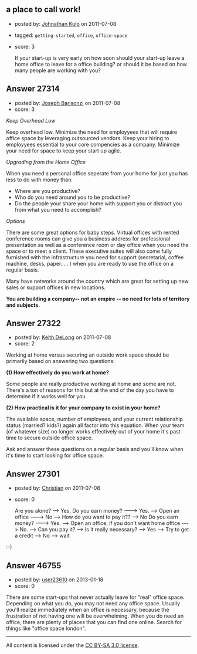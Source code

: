 ## a place to call work!

- posted by: [Johnathan Kulp](https://stackexchange.com/users/-1/11828-johnathan-kulp) on 2011-07-08
- tagged: `getting-started`, `office`, `office-space`
- score: 3

   If your start-up is very early on how soon should your start-up leave a home office to leave for a office building? or should it be based on how many people are working with you?


## Answer 27314

- posted by: [Joseph Barisonzi](https://stackexchange.com/users/-1/8791-joseph-barisonzi) on 2011-07-08
- score: 3

*Keep Overhead Low*

Keep overhead low. Minimize the need for employyees that will require office space by leveraging outsourced vendors. Keep your hiring to employyees essential to your core compencies as a company. Minimize your need for space to keep your start up agile.



*Upgrading from the Home Office*

When you need a personal office seperate from your home for just you has less to do with money than:

 - Where are you productive? 
 - Who do you
   need around you to be productive? 
 - Do the people your share your home with
   support you or distract you from what
   you need to accomplish?


*Options*

There are some great options for baby steps. Virtual offices with rented conference rooms can give you a business address for professional presentation as well as a conference room or day office when you need the space or to meet a client. These executive suites will also come fully furnished with the infrastructure you need for support (secretarial, coffee machine, desks, paper. . . ) when you are ready to use the office on a regular basis.  

Many have networks around the country which are great for setting up new sales or support offices in new locations. 


**You are building a company-- not an empire -- no need for lots of territory and subjects.** 


## Answer 27322

- posted by: [Keith DeLong](https://stackexchange.com/users/-1/888-keith-delong) on 2011-07-08
- score: 2

Working at home versus securing an outside work space should be primarily based on answering two questions:

**(1) How effectively do you work at home?**

Some people are really productive working at home and some are not. There's a ton of reasons for this but at the end of the day you have to determine if it works well for you.

**(2) How practical is it for your company to exist in your home?**

The available space, number of employees, and your current relationship status (married? kids?) again all factor into this equation. When your team (of whatever size) no longer works effectively out of your home it's past time to secure outside office space.

Ask and answer these questions on a regular basis and you'll know when it's time to start looking for office space.


## Answer 27301

- posted by: [Christian](https://stackexchange.com/users/-1/9952-christian) on 2011-07-08
- score: 0

    Are you alone? 
    --> Yes.
        Do you earn money?
            ---> Yes. --> Open an office
            ---> No --> How do you want to pay it??
    --> No
        Do you earn money?
            ---> Yes. --> Open an office, if you don't want home office
            ---> No.  --> Can you pay it? 
                      --> Is it really necessary?
                              --> Yes --> Try to get a credit
                              --> No --> wait

:-)


## Answer 46755

- posted by: [user23610](https://stackexchange.com/users/-1/23610-user23610) on 2013-01-18
- score: 0

There are some start-ups that never actually leave for "real" office space. Depending on what you do, you may not need any office space. Usually you'll realize immediately when an office is necessary, because the frustration of not having one will be overwhelming. When you do need an office, there are plenty of places that you can find one online. Search for things like "office space london".





---

All content is licensed under the [CC BY-SA 3.0 license](https://creativecommons.org/licenses/by-sa/3.0/).
